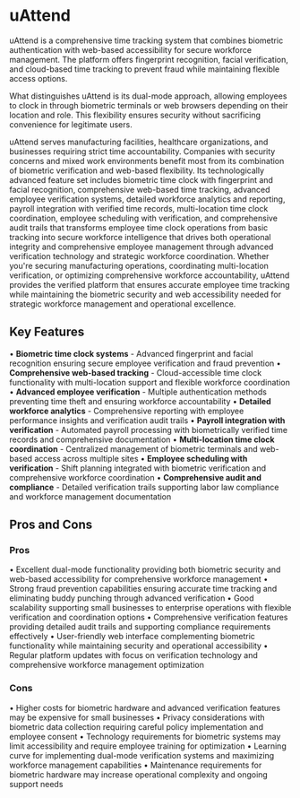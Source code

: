 # uAttend

uAttend is a comprehensive time tracking system that combines biometric authentication with web-based accessibility for secure workforce management. The platform offers fingerprint recognition, facial verification, and cloud-based time tracking to prevent fraud while maintaining flexible access options.

What distinguishes uAttend is its dual-mode approach, allowing employees to clock in through biometric terminals or web browsers depending on their location and role. This flexibility ensures security without sacrificing convenience for legitimate users.

uAttend serves manufacturing facilities, healthcare organizations, and businesses requiring strict time accountability. Companies with security concerns and mixed work environments benefit most from its combination of biometric verification and web-based flexibility. Its technologically advanced feature set includes biometric time clock with fingerprint and facial recognition, comprehensive web-based time tracking, advanced employee verification systems, detailed workforce analytics and reporting, payroll integration with verified time records, multi-location time clock coordination, employee scheduling with verification, and comprehensive audit trails that transforms employee time clock operations from basic tracking into secure workforce intelligence that drives both operational integrity and comprehensive employee management through advanced verification technology and strategic workforce coordination. Whether you're securing manufacturing operations, coordinating multi-location verification, or optimizing comprehensive workforce accountability, uAttend provides the verified platform that ensures accurate employee time tracking while maintaining the biometric security and web accessibility needed for strategic workforce management and operational excellence.

## Key Features

• **Biometric time clock systems** - Advanced fingerprint and facial recognition ensuring secure employee verification and fraud prevention
• **Comprehensive web-based tracking** - Cloud-accessible time clock functionality with multi-location support and flexible workforce coordination
• **Advanced employee verification** - Multiple authentication methods preventing time theft and ensuring workforce accountability
• **Detailed workforce analytics** - Comprehensive reporting with employee performance insights and verification audit trails
• **Payroll integration with verification** - Automated payroll processing with biometrically verified time records and comprehensive documentation
• **Multi-location time clock coordination** - Centralized management of biometric terminals and web-based access across multiple sites
• **Employee scheduling with verification** - Shift planning integrated with biometric verification and comprehensive workforce coordination
• **Comprehensive audit and compliance** - Detailed verification trails supporting labor law compliance and workforce management documentation

## Pros and Cons

### Pros
• Excellent dual-mode functionality providing both biometric security and web-based accessibility for comprehensive workforce management
• Strong fraud prevention capabilities ensuring accurate time tracking and eliminating buddy punching through advanced verification
• Good scalability supporting small businesses to enterprise operations with flexible verification and coordination options
• Comprehensive verification features providing detailed audit trails and supporting compliance requirements effectively
• User-friendly web interface complementing biometric functionality while maintaining security and operational accessibility
• Regular platform updates with focus on verification technology and comprehensive workforce management optimization

### Cons
• Higher costs for biometric hardware and advanced verification features may be expensive for small businesses
• Privacy considerations with biometric data collection requiring careful policy implementation and employee consent
• Technology requirements for biometric systems may limit accessibility and require employee training for optimization
• Learning curve for implementing dual-mode verification systems and maximizing workforce management capabilities
• Maintenance requirements for biometric hardware may increase operational complexity and ongoing support needs
